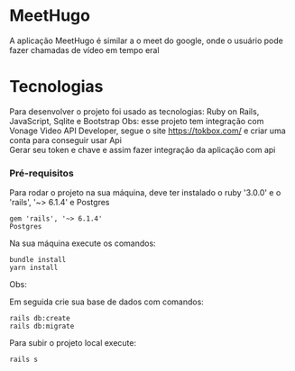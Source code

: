 # MeetHugo
A aplicação MeetHugo é similar a o meet do google, onde o usuário pode fazer chamadas de vídeo em tempo eral

# Tecnologias

Para desenvolver o projeto foi usado as tecnologias: Ruby on Rails, JavaScript, Sqlite e Bootstrap
Obs: esse projeto tem integração com Vonage Video API Developer, segue o site https://tokbox.com/ e criar uma conta para conseguir usar Api<br>
Gerar seu token e chave e assim fazer integração da aplicação com api

### Pré-requisitos

Para rodar o projeto na sua máquina, deve ter instalado o ruby '3.0.0' e o 'rails', '~> 6.1.4' e Postgres

```
gem 'rails', '~> 6.1.4'
Postgres 
```

Na sua máquina execute os comandos:
```
bundle install
yarn install
```

Obs:  
 

Em seguida crie sua base de dados com comandos:

```
rails db:create
rails db:migrate
```


Para subir o projeto local execute:
```
rails s
```

